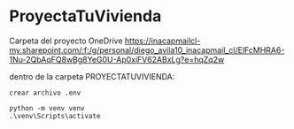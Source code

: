 # ProyectaTuVivienda

Carpeta del proyecto OneDrive
https://inacapmailcl-my.sharepoint.com/:f:/g/personal/diego_avila10_inacapmail_cl/ElFcMHRA6-1Nu-2QbAqFQ8wBg8YeG0U-Ap0xiFV62ABxLg?e=hqZq2w

dentro de la carpeta PROYECTATUVIVIENDA:

    crear archivo .env

    python -m venv venv
    .\venv\Scripts\activate

